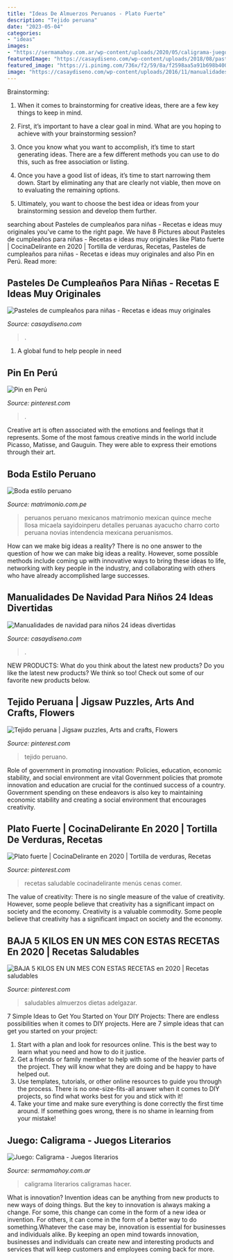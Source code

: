 ```yaml
---
title: "Ideas De Almuerzos Peruanos - Plato Fuerte"
description: "Tejido peruana"
date: "2023-05-04"
categories:
- "ideas"
images:
- "https://sermamahoy.com.ar/wp-content/uploads/2020/05/caligrama-juegos-para-ninos-862x1024.png"
featuredImage: "https://casaydiseno.com/wp-content/uploads/2018/08/pastel-cumplenaos-nina-opciones-originales.jpeg"
featured_image: "https://i.pinimg.com/736x/f2/59/8a/f2598aa5a91b698b40086d5d797e275d.jpg"
image: "https://casaydiseno.com/wp-content/uploads/2016/11/manualidades-de-navidad-para-ninos-bolas-papel.jpg"
---
```



Brainstorming:
1. When it comes to brainstorming for creative ideas, there are a few key things to keep in mind.
2. First, it’s important to have a clear goal in mind. What are you hoping to achieve with your brainstorming session?

3. Once you know what you want to accomplish, it’s time to start generating ideas. There are a few different methods you can use to do this, such as free association or listing.

4. Once you have a good list of ideas, it’s time to start narrowing them down. Start by eliminating any that are clearly not viable, then move on to evaluating the remaining options.

5. Ultimately, you want to choose the best idea or ideas from your brainstorming session and develop them further.

	

		
searching about Pasteles de cumpleaños para niñas - Recetas e ideas muy originales you've came to the right page. We have 8 Pictures about Pasteles de cumpleaños para niñas - Recetas e ideas muy originales like Plato fuerte | CocinaDelirante en 2020 | Tortilla de verduras, Recetas, Pasteles de cumpleaños para niñas - Recetas e ideas muy originales and also Pin en Perú. Read more:
		
    
## Pasteles De Cumpleaños Para Niñas - Recetas E Ideas Muy Originales

<img loading=lazy src="https://casaydiseno.com/wp-content/uploads/2018/08/pastel-cumplenaos-nina-opciones-originales.jpeg" onerror="this.onerror=null;this.src='https://tse2.mm.bing.net/th?id=OIP.Jq6lD2LXrn2Xtl1CReMLWQHaLH&amp;pid=15.1';" alt="Pasteles de cumpleaños para niñas - Recetas e ideas muy originales">

_Source: casaydiseno.com_

>. 

	

1. A global fund to help people in need 

    
## Pin En Perú

<img loading=lazy src="https://i.pinimg.com/736x/38/59/f5/3859f5918f999227a473ddab94c7d937.jpg" onerror="this.onerror=null;this.src='https://tse4.mm.bing.net/th?id=OIP.3YpSlUrKeyLsvbqaRLCrxgHaJv&amp;pid=15.1';" alt="Pin en Perú">

_Source: pinterest.com_

>. 

	

Creative art is often associated with the emotions and feelings that it represents. Some of the most famous creative minds in the world include Picasso, Matisse, and Gauguin. They were able to express their emotions through their art.

    
## Boda Estilo Peruano

<img loading=lazy src="https://cdn0.matrimonio.com.pe/usr/5/6/0/5/cfb_114416.jpg" onerror="this.onerror=null;this.src='https://tse2.mm.bing.net/th?id=OIP.FyoAL_xl-2s88WDdQxcT7QAAAA&amp;pid=15.1';" alt="Boda estilo peruano">

_Source: matrimonio.com.pe_

>peruanos peruano mexicanos matrimonio mexican quince meche llosa micaela sayidoinperu detalles peruanas ayacucho charro corto peruana novias intendencia mexicana peruanismos. 

	

How can we make big ideas a reality?
There is no one answer to the question of how we can make big ideas a reality. However, some possible methods include coming up with innovative ways to bring these ideas to life, networking with key people in the industry, and collaborating with others who have already accomplished large successes.

    
## Manualidades De Navidad Para Niños 24 Ideas Divertidas

<img loading=lazy src="https://casaydiseno.com/wp-content/uploads/2016/11/manualidades-de-navidad-para-ninos-bolas-papel.jpg" onerror="this.onerror=null;this.src='https://tse4.mm.bing.net/th?id=OIP.8-C0SHO_6ocmGaZFa8HtggHaHa&amp;pid=15.1';" alt="Manualidades de navidad para niños 24 ideas divertidas">

_Source: casaydiseno.com_

>. 

	

NEW PRODUCTS: What do you think about the latest new products?
Do you like the latest new products? We think so too! Check out some of our favorite new products below.

    
## Tejido Peruana | Jigsaw Puzzles, Arts And Crafts, Flowers

<img loading=lazy src="https://i.pinimg.com/736x/46/60/d0/4660d0182573cbcc741107a681367805.jpg" onerror="this.onerror=null;this.src='https://tse4.mm.bing.net/th?id=OIP.nrjSy97F5rI93MsYYSo14AHaE8&amp;pid=15.1';" alt="Tejido peruana | Jigsaw puzzles, Arts and crafts, Flowers">

_Source: pinterest.com_

>tejido peruano. 

	

Role of government in promoting innovation: Policies, education, economic stability, and social environment are vital
Government policies that promote innovation and education are crucial for the continued success of a country. Government spending on these endeavors is also key to maintaining economic stability and creating a social environment that encourages creativity.

    
## Plato Fuerte | CocinaDelirante En 2020 | Tortilla De Verduras, Recetas

<img loading=lazy src="https://i.pinimg.com/736x/c7/e4/9c/c7e49c3d45acd29b8744e1f6987c3a05.jpg" onerror="this.onerror=null;this.src='https://tse2.mm.bing.net/th?id=OIP.HEFWMDYYAyTJlYVTT_2M1gAAAA&amp;pid=15.1';" alt="Plato fuerte | CocinaDelirante en 2020 | Tortilla de verduras, Recetas">

_Source: pinterest.com_

>recetas saludable cocinadelirante menús cenas comer. 

	

The value of creativity: There is no single measure of the value of creativity. However, some people believe that creativity has a significant impact on society and the economy.
Creativity is a valuable commodity. Some people believe that creativity has a significant impact on society and the economy.

    
## BAJA 5 KILOS EN UN MES CON ESTAS RECETAS En 2020 | Recetas Saludables

<img loading=lazy src="https://i.pinimg.com/736x/f2/59/8a/f2598aa5a91b698b40086d5d797e275d.jpg" onerror="this.onerror=null;this.src='https://tse1.mm.bing.net/th?id=OIP.rLwPZhyNgjbw1SDyL4bCkwHaLH&amp;pid=15.1';" alt="BAJA 5 KILOS EN UN MES CON ESTAS RECETAS en 2020 | Recetas saludables">

_Source: pinterest.com_

>saludables almuerzos dietas adelgazar. 

	

7 Simple Ideas to Get You Started on Your DIY Projects:
There are endless possibilities when it comes to DIY projects. Here are 7 simple ideas that can get you started on your project:
1. Start with a plan and look for resources online. This is the best way to learn what you need and how to do it justice.
2. Get a friends or family member to help with some of the heavier parts of the project. They will know what they are doing and be happy to have helped out.
3. Use templates, tutorials, or other online resources to guide you through the process. There is no one-size-fits-all answer when it comes to DIY projects, so find what works best for you and stick with it!
4. Take your time and make sure everything is done correctly the first time around. If something goes wrong, there is no shame in learning from your mistake!

    
## Juego: Caligrama - Juegos Literarios

<img loading=lazy src="https://sermamahoy.com.ar/wp-content/uploads/2020/05/caligrama-juegos-para-ninos-862x1024.png" onerror="this.onerror=null;this.src='https://tse4.mm.bing.net/th?id=OIP.17vOL7bT3i2cvFigvnhBvgHaIz&amp;pid=15.1';" alt="Juego: Caligrama - Juegos literarios">

_Source: sermamahoy.com.ar_

>caligrama literarios caligramas hacer. 

	

What is innovation?
Invention ideas can be anything from new products to new ways of doing things. But the key to innovation is always making a change. For some, this change can come in the form of a new idea or invention. For others, it can come in the form of a better way to do something.Whatever the case may be, innovation is essential for businesses and individuals alike. By keeping an open mind towards innovation, businesses and individuals can create new and interesting products and services that will keep customers and employees coming back for more.

